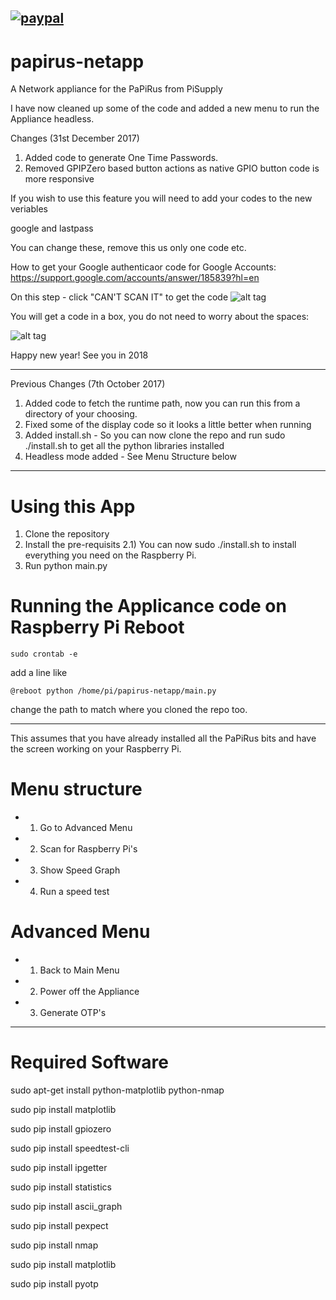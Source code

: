 [![paypal](https://www.paypalobjects.com/en_GB/i/btn/btn_donate_SM.gif)](https://www.paypal.com/cgi-bin/webscr?cmd=_s-xclick&hosted_button_id=CW775ZYC48DPS)
-----
# papirus-netapp
A Network appliance for the PaPiRus from PiSupply

I have now cleaned up some of the code and added a new menu to run the Appliance headless.

Changes (31st December 2017)

1) Added code to generate One Time Passwords. 
2) Removed GPIPZero based button actions as native GPIO button code is more responsive

If you wish to use this feature you will need to add your codes to the new veriables 

google
and
lastpass

You can change these, remove this us only one code etc.

How to get your Google authenticaor code for Google Accounts: https://support.google.com/accounts/answer/185839?hl=en

On this step - click "CAN'T SCAN IT" to get the code
![alt tag](https://www.talktech.info/wp-content/uploads/2017/12/ga1.png "Google 2FA Code")

You will get a code in a box, you do not need to worry about the spaces:

![alt tag](https://www.talktech.info/wp-content/uploads/2017/12/ga2.png "Google 2FA Text Code")

Happy new year! See you in 2018

-----

Previous Changes (7th October 2017)

1) Added code to fetch the runtime path, now you can run this from a directory of your choosing.
2) Fixed some of the display code so it looks a little better when running
3) Added install.sh - So you can now clone the repo and run sudo ./install.sh to get all the python libraries installed 
4) Headless mode added - See Menu Structure below

------
# Using this App
1) Clone the repository
2) Install the pre-requisits
2.1) You can now sudo ./install.sh to install everything you need on the Raspberry Pi.
3) Run python main.py

# Running the Applicance code on Raspberry Pi Reboot

```shell
sudo crontab -e
```

add a line like

```
@reboot python /home/pi/papirus-netapp/main.py
```

change the path to match where you cloned the repo too.


-----

This assumes that you have already installed all the PaPiRus bits and have the screen working on your Raspberry Pi.

# Menu structure
* 1) Go to Advanced Menu
* 2) Scan for Raspberry Pi's
* 3) Show Speed Graph
* 4) Run a speed test
# Advanced Menu
* 1) Back to Main Menu
* 2) Power off the Appliance
* 3) Generate OTP's


-----
# Required Software

sudo apt-get install python-matplotlib python-nmap

sudo pip install matplotlib

sudo pip install gpiozero

sudo pip install speedtest-cli

sudo pip install ipgetter

sudo pip install statistics

sudo pip install ascii_graph

sudo pip install pexpect

sudo pip install nmap

sudo pip install matplotlib

sudo pip install pyotp
